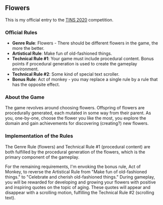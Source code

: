 ## Flowers

This is my official entry to the [TINS 2020](https://tins.amarillion.org/2020/rules) competition.

### Official Rules

* **Genre Rule**: Flowers - There should be different flowers in the game, the more the better.
* **Artistical Rule**: Make fun of old-fashioned things.
* **Technical Rule #1**: Your game must include procedural content. Bonus points if procedural generation is used to create the gameplay environment.
* **Technical Rule #2**: Some kind of special text scroller.
* **Bonus Rule**: Act of monkey - you may replace a single rule by a rule that has the opposite effect.

### About the Game

The game revolves around choosing flowers.  Offspring of flowers are procedurally generated, each mutated in some way from their parent.
As you, one-by-one, choose the flower you like the most, you explore the domain and gain achievements for discovering (creating?) new flowers.

### Implementation of the Rules

The Genre Rule (flowers) and Technical Rule #1 (procedural content) are both fulfilled by the procedural generation of the flowers, which is the
primary component of the gameplay.

For the remaining requirements, I'm envoking the bonus rule, Act of Monkey, to reverse the Artistical Rule from "Make fun of old-fashioned things." to "Celebrate and cherish old-fashioned things."
During gameplay, you will be rewarded for developing and growing your flowers with positive and inspiring quotes on the topic of aging. These quotes will 
appear and disappear with a scrolling motion, fulfilling the Technical Rule #2 (scrolling text).
